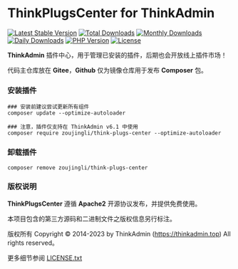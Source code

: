 # ThinkPlugsCenter for ThinkAdmin

[![Latest Stable Version](https://poser.pugx.org/zoujingli/think-plugs-center/v/stable)](https://packagist.org/packages/zoujingli/think-plugs-center)
[![Total Downloads](https://poser.pugx.org/zoujingli/think-plugs-center/downloads)](https://packagist.org/packages/zoujingli/think-plugs-center)
[![Monthly Downloads](https://poser.pugx.org/zoujingli/think-plugs-center/d/monthly)](https://packagist.org/packages/zoujingli/think-plugs-center)
[![Daily Downloads](https://poser.pugx.org/zoujingli/think-plugs-center/d/daily)](https://packagist.org/packages/zoujingli/think-plugs-center)
[![PHP Version](https://doc.thinkadmin.top/static/icon/php-7.1.svg)](https://thinkadmin.top)
[![License](https://doc.thinkadmin.top/static/icon/license-apache2.svg)](https://www.apache.org/licenses/LICENSE-2.0)

**ThinkAdmin** 插件中心，用于管理已安装的插件，后期也会开放线上插件市场！

代码主仓库放在 **Gitee**，**Github** 仅为镜像仓库用于发布 **Composer** 包。

### 安装插件

```shell
### 安装前建议尝试更新所有组件
composer update --optimize-autoloader

### 注意，插件仅支持在 ThinkAdmin v6.1 中使用
composer require zoujingli/think-plugs-center --optimize-autoloader
```

### 卸载插件

```shell
composer remove zoujingli/think-plugs-center
```

### 版权说明

**ThinkPlugsCenter** 遵循 **Apache2** 开源协议发布，并提供免费使用。

本项目包含的第三方源码和二进制文件之版权信息另行标注。

版权所有 Copyright © 2014-2023 by ThinkAdmin (https://thinkadmin.top) All rights reserved。

更多细节参阅 [LICENSE.txt](license)
